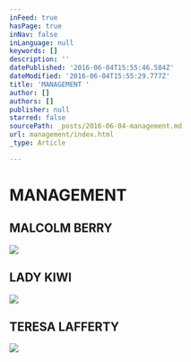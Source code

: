```yaml
---
inFeed: true
hasPage: true
inNav: false
inLanguage: null
keywords: []
description: ''
datePublished: '2016-06-04T15:55:46.584Z'
dateModified: '2016-06-04T15:55:29.777Z'
title: 'MANAGEMENT '
author: []
authors: []
publisher: null
starred: false
sourcePath: _posts/2016-06-04-management.md
url: management/index.html
_type: Article

---
```

# MANAGEMENT 

## MALCOLM BERRY
![](https://the-grid-user-content.s3-us-west-2.amazonaws.com/e22e8e78-676e-420a-a7f9-2310b892e927.jpg)

## LADY KIWI
![](https://the-grid-user-content.s3-us-west-2.amazonaws.com/89c02d5f-246c-4df2-ac0f-ad51e0adf820.jpg)

## TERESA LAFFERTY
![](https://the-grid-user-content.s3-us-west-2.amazonaws.com/ce1336e4-8c2b-45de-8d1a-213760543f0b.jpg)